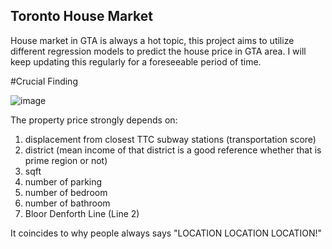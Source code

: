 ## Toronto House Market
House market in GTA is always a hot topic, this project aims to utilize different regression models to predict the house price in GTA area. 
I will keep updating this regularly for a foreseeable period of time. 

#Crucial Finding

![image](https://user-images.githubusercontent.com/45325095/157573163-bb04f5fe-c8c6-4fb0-9be2-d4fafe107983.png)


The property price strongly depends on:
1. displacement from closest TTC subway stations (transportation score)
2. district (mean income of that district is a good reference whether that is prime region or not)
3. sqft
4. number of parking
5. number of bedroom
6. number of bathroom
7. Bloor Denforth Line (Line 2)

It coincides to why people always says "LOCATION LOCATION LOCATION!"
